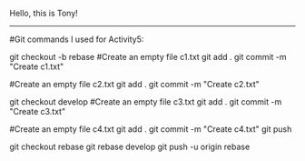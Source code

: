 Hello, this is Tony!

-------------------------------------
#Git commands I used for Activity5:

git checkout -b rebase
#Create an empty file c1.txt
git add .
git commit -m "Create c1.txt"

#Create an empty file c2.txt
git add .
git commit -m "Create c2.txt"

git checkout develop
#Create an empty file c3.txt
git add .
git commit -m "Create c3.txt"

#Create an empty file c4.txt
git add .
git commit -m "Create c4.txt"
git push

git checkout rebase
git rebase develop
git push -u origin rebase

